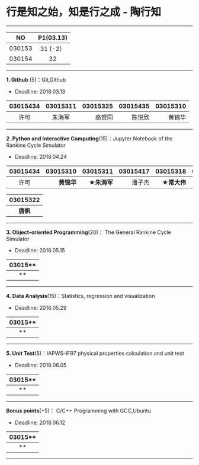 # 行是知之始，知是行之成 - 陶行知

---
|  NO    | P1(03.13) | 
|:------:|:---------:|
| 030153 |  31 (-2） |
| 030154 |  32       |
---

**1. Github** (5)：Git,Github

* Deadline: 2018.03.13

|03015434 |03015311 | 03015325 | 03015435 |03015310  |
|:-------:|:-------:|---------:|---------:|---------:|
| 许可    |  朱海军  |  高贺同  |  陈悦欣   | 黄锦华   |
---


**2. Python and Interactive Computing**(15)：Jupyter Notebook of the Rankine Cycle Simulator 

* Deadline: 2018.04.24


|03015434 |03015310    | 03015311   | 03015417 | 03015318   | 03015435 | 03015414  | 03015325  |03015329|
|:-------:|-----------:|-----------:|---------:|-----------:|---------:|----------:|----------:|------:|
| 许可    | **黄锦华**  | **★朱海军** |  潘子杰   | **★常大伟** | 陈悦欣  | 王瑄     | 高贺同     |蒋铮   | 

| 03015322 |
|:---------:|
| **唐帆** |
---

**3. Object-oriented Programming**(20)： The General Rankine Cycle Simulator

* Deadline: 2018.05.15


|03015**  |
|:--------:| 
|  **  | 
---

**4. Data Analysis**(15)：Statistics, regression and visualization

* Deadline: 2018.05.29


|03015**  |
|:--------:| 
|  **  | 
---

**5. Unit Test**(5)：IAPWS-IF97 physical properties calculation and unit test  

* Deadline: 2018.06.05

|03015**  |
|:--------:| 
|  **  | 
---

**Bonus points**(+5)： C/C++ Programming with GCC,Ubuntu  

* Deadline: 2018.06.12


|03015**  |
|:--------:| 
|  **  | 
---